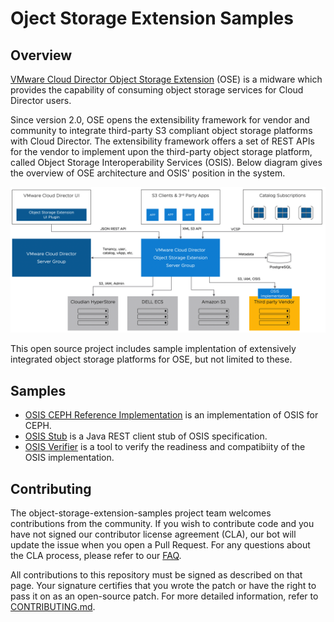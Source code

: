 
# Oject Storage Extension Samples

## Overview
[VMware Cloud Director Object Storage Extension](https://docs.vmware.com/en/VMware-Cloud-Director-Object-Storage-Extension/index.html) (OSE) is a midware which provides the capability of consuming object storage services for Cloud Director users.

Since version 2.0, OSE opens the extensibility framework for vendor and community to integrate third-party S3 compliant object storage platforms with Cloud Director. The extensibility framework offers a set of REST APIs for the vendor to implement upon the third-party object storage platform, called Object Storage Interoperability Services (OSIS). Below diagram gives the overview of OSE architecture and OSIS' position in the system.

![OSE Architecture](assets/ose-architecture-2-0.png?raw=true)

This open source project includes sample implentation of extensively integrated object storage platforms for OSE, but not limited to these.

## Samples
* [OSIS CEPH Reference Implementation](vmware-ose-ceph-ref-impl/) is an implementation of OSIS for CEPH.
* [OSIS Stub](vmware-ose-osis-stub/) is a Java REST client stub of OSIS specification.
* [OSIS Verifier](vmware-ose-osis-verifier/) is a tool to verify the readiness and compatibiity of the OSIS implementation.

## Contributing

The object-storage-extension-samples project team welcomes contributions from the community. If you wish to contribute code and you have not signed our contributor license agreement (CLA), our bot will update the issue when you open a Pull Request. For any questions about the CLA process, please refer to our [FAQ](https://cla.vmware.com/faq).

All contributions to this repository must be signed as described on that page. Your signature certifies that you wrote the patch or have the right to pass it on as an open-source patch. For more detailed information, refer to [CONTRIBUTING.md](CONTRIBUTING.md).

